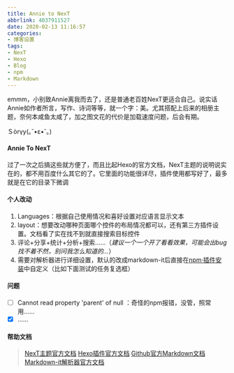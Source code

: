 ```yaml
---
title: Annie to NexT
abbrlink: 4037911527
date: 2020-02-13 11:16:57
categories:
- 博客设置
tags:
- NexT
- Hexo
- Blog
- npm
- Markdown
---
```


emmm，小别致Annie离我而去了，还是普通老百姓NexT更适合自己。说实话Annie如作者所言，写作、诗词等等，就一个字：美。尤其搭配上后来的相册主题，奈何本咸鱼太咸了，加之图文花的代价是加载速度问题，后会有期。

Ｓòrγy(｡˘•ε•˘｡)


<!-- more -->

#### Annie To NexT
过了一次之后搞这些就方便了，而且比起Hexo的官方文档，NexT主题的说明说实在的，都不用百度什么其它的了。它里面的功能很详尽，插件使用都写好了，最多就是在它的目录下微调

#### 个人改动
1. Languages：根据自己使用情况和喜好设置对应语言显示文本
2. layout：想要改动哪种页面哪个控件的布局情况都可以，还有第三方插件设置。文档看了实在找不到就直接搜索目标控件
3. 评论+分享+统计+分析+搜索……（*建议一个一个开了看看效果，可能会出bug找不着不然，别问我怎么知道的...*）
4. 需要对解析器进行详细设置，默认的改成markdown-it后直接在[npm·插件安装](https://www.npmjs.com/search?q=keywords:markdown-it-plugin)中自定义（比如下面测试的任务复选框）

#### 问题
- [ ] Cannot read property 'parent' of null ：奇怪的npm报错，没管，照常用……
- [x] ……
#### 帮助文档
> [NexT主题官方文档](https://hexo-theme-next.netlify.com/docs/)
> [Hexo插件官方文档](https://hexo.io/zh-cn/docs/)
> [Github官方Markdown文档](https://help.github.com/cn/github/writing-on-github/basic-writing-and-formatting-syntax)
> [Markdown-it解析器官方文档](https://markdown-it.docschina.org/#语法拓展)